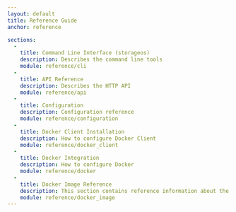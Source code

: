 ```yaml
---
layout: default
title: Reference Guide
anchor: reference

sections:
  -
    title: Command Line Interface (storageos)
    description: Describes the command line tools
    module: reference/cli
  -
    title: API Reference
    description: Describes the HTTP API
    module: reference/api
  -
    title: Configuration
    description: Configuration reference
    module: reference/configuration    
  -
    title: Docker Client Installation
    description: How to configure Docker Client
    module: reference/docker_client
  -
    title: Docker Integration
    description: How to configure Docker
    module: reference/docker
  -
    title: Docker Image Reference
    description: This section contains reference information about the StorageOS docker image.
    module: reference/docker_image
---
```


